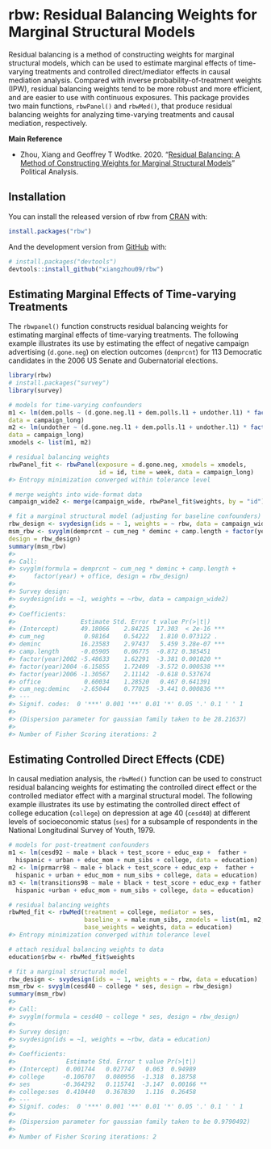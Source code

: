 
<!-- README.md is generated from README.Rmd. Please edit that file -->

# rbw: Residual Balancing Weights for Marginal Structural Models

Residual balancing is a method of constructing weights for marginal
structural models, which can be used to estimate marginal effects of
time-varying treatments and controlled direct/mediator effects in causal
mediation analysis. Compared with inverse probability-of-treatment
weights (IPW), residual balancing weights tend to be more robust and
more efficient, and are easier to use with continuous exposures. This
package provides two main functions, `rbwPanel()` and `rbwMed()`, that
produce residual balancing weights for analyzing time-varying treatments
and causal mediation, respectively.

**Main Reference**

  - Zhou, Xiang and Geoffrey T Wodtke. 2020. “[Residual Balancing: A
    Method of Constructing Weights for Marginal Structural
    Models](https://doi.org/10.1017/pan.2020.2)” Political Analysis.

## Installation

You can install the released version of rbw from
[CRAN](https://CRAN.R-project.org) with:

``` r
install.packages("rbw")
```

And the development version from [GitHub](https://github.com/) with:

``` r
# install.packages("devtools")
devtools::install_github("xiangzhou09/rbw")
```

## Estimating Marginal Effects of Time-varying Treatments

The `rbwpanel()` function constructs residual balancing weights for
estimating marginal effects of time-varying treatments. The following
example illustrates its use by estimating the effect of negative
campaign advertising (`d.gone.neg`) on election outcomes (`demprcnt`)
for 113 Democratic candidates in the 2006 US Senate and Gubernatorial
elections.

``` r
library(rbw)
# install.packages("survey")
library(survey)

# models for time-varying confounders
m1 <- lm(dem.polls ~ (d.gone.neg.l1 + dem.polls.l1 + undother.l1) * factor(week),
data = campaign_long)
m2 <- lm(undother ~ (d.gone.neg.l1 + dem.polls.l1 + undother.l1) * factor(week),
data = campaign_long)
xmodels <- list(m1, m2)

# residual balancing weights
rbwPanel_fit <- rbwPanel(exposure = d.gone.neg, xmodels = xmodels,
                         id = id, time = week, data = campaign_long)
#> Entropy minimization converged within tolerance level

# merge weights into wide-format data
campaign_wide2 <- merge(campaign_wide, rbwPanel_fit$weights, by = "id")

# fit a marginal structural model (adjusting for baseline confounders)
rbw_design <- svydesign(ids = ~ 1, weights = ~ rbw, data = campaign_wide2)
msm_rbw <- svyglm(demprcnt ~ cum_neg * deminc + camp.length + factor(year) + office,
design = rbw_design)
summary(msm_rbw)
#> 
#> Call:
#> svyglm(formula = demprcnt ~ cum_neg * deminc + camp.length + 
#>     factor(year) + office, design = rbw_design)
#> 
#> Survey design:
#> svydesign(ids = ~1, weights = ~rbw, data = campaign_wide2)
#> 
#> Coefficients:
#>                  Estimate Std. Error t value Pr(>|t|)    
#> (Intercept)      49.18066    2.84225  17.303  < 2e-16 ***
#> cum_neg           0.98164    0.54222   1.810 0.073122 .  
#> deminc           16.23583    2.97437   5.459 3.28e-07 ***
#> camp.length      -0.05905    0.06775  -0.872 0.385451    
#> factor(year)2002 -5.48633    1.62291  -3.381 0.001020 ** 
#> factor(year)2004 -6.15855    1.72409  -3.572 0.000538 ***
#> factor(year)2006 -1.30567    2.11142  -0.618 0.537674    
#> office            0.60034    1.28520   0.467 0.641391    
#> cum_neg:deminc   -2.65044    0.77025  -3.441 0.000836 ***
#> ---
#> Signif. codes:  0 '***' 0.001 '**' 0.01 '*' 0.05 '.' 0.1 ' ' 1
#> 
#> (Dispersion parameter for gaussian family taken to be 28.21637)
#> 
#> Number of Fisher Scoring iterations: 2
```

## Estimating Controlled Direct Effects (CDE)

In causal mediation analysis, the `rbwMed()` function can be used to
construct residual balancing weights for estimating the controlled
direct effect or the controlled mediator effect with a marginal
structural model. The following example illustrates its use by
estimating the controlled direct effect of college education (`college`)
on depression at age 40 (`cesd40`) at different levels of socioeconomic
status (`ses`) for a subsample of respondents in the National
Longitudinal Survey of Youth, 1979.

``` r
# models for post-treatment confounders
m1 <- lm(cesd92 ~ male + black + test_score + educ_exp +  father +
  hispanic + urban + educ_mom + num_sibs + college, data = education)
m2 <- lm(prmarr98 ~ male + black + test_score + educ_exp +  father +
  hispanic + urban + educ_mom + num_sibs + college, data = education)
m3 <- lm(transitions98 ~ male + black + test_score + educ_exp + father +
  hispanic +urban + educ_mom + num_sibs + college, data = education)

# residual balancing weights
rbwMed_fit <- rbwMed(treatment = college, mediator = ses,
                     baseline_x = male:num_sibs, zmodels = list(m1, m2, m3),
                     base_weights = weights, data = education)
#> Entropy minimization converged within tolerance level

# attach residual balancing weights to data
education$rbw <- rbwMed_fit$weights

# fit a marginal structural model
rbw_design <- svydesign(ids = ~ 1, weights = ~ rbw, data = education)
msm_rbw <- svyglm(cesd40 ~ college * ses, design = rbw_design)
summary(msm_rbw)
#> 
#> Call:
#> svyglm(formula = cesd40 ~ college * ses, design = rbw_design)
#> 
#> Survey design:
#> svydesign(ids = ~1, weights = ~rbw, data = education)
#> 
#> Coefficients:
#>              Estimate Std. Error t value Pr(>|t|)   
#> (Intercept)  0.001744   0.027747   0.063  0.94989   
#> college     -0.106707   0.080956  -1.318  0.18758   
#> ses         -0.364292   0.115741  -3.147  0.00166 **
#> college:ses  0.410440   0.367830   1.116  0.26458   
#> ---
#> Signif. codes:  0 '***' 0.001 '**' 0.01 '*' 0.05 '.' 0.1 ' ' 1
#> 
#> (Dispersion parameter for gaussian family taken to be 0.9790492)
#> 
#> Number of Fisher Scoring iterations: 2
```

